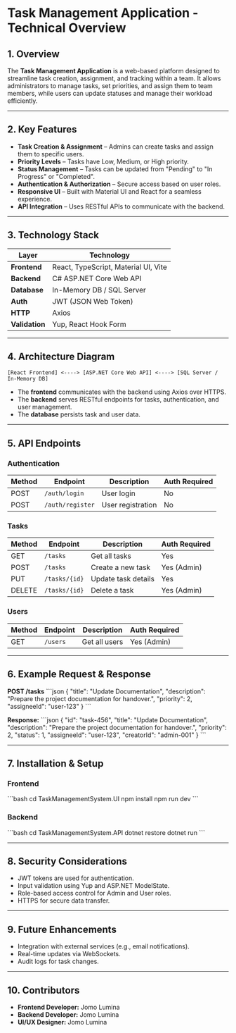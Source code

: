 
# Task Management Application - Technical Overview

## 1. Overview
The **Task Management Application** is a web-based platform designed to streamline task creation, assignment, and tracking within a team. 
It allows administrators to manage tasks, set priorities, and assign them to team members, while users can update statuses and manage their workload efficiently.

---

## 2. Key Features
- **Task Creation & Assignment** – Admins can create tasks and assign them to specific users.
- **Priority Levels** – Tasks have Low, Medium, or High priority.
- **Status Management** – Tasks can be updated from "Pending" to "In Progress" or "Completed".
- **Authentication & Authorization** – Secure access based on user roles.
- **Responsive UI** – Built with Material UI and React for a seamless experience.
- **API Integration** – Uses RESTful APIs to communicate with the backend.

---

## 3. Technology Stack

| Layer        | Technology                              |
|--------------|-----------------------------------------|
| **Frontend** | React, TypeScript, Material UI, Vite    |
| **Backend**  | C# ASP.NET Core Web API                  |
| **Database** | In-Memory DB / SQL Server               |
| **Auth**     | JWT (JSON Web Token)                    |
| **HTTP**     | Axios                                   |
| **Validation** | Yup, React Hook Form                  |

---

## 4. Architecture Diagram
```plaintext
[React Frontend] <----> [ASP.NET Core Web API] <----> [SQL Server / In-Memory DB]
```
- The **frontend** communicates with the backend using Axios over HTTPS.
- The **backend** serves RESTful endpoints for tasks, authentication, and user management.
- The **database** persists task and user data.

---

## 5. API Endpoints

### **Authentication**
| Method | Endpoint         | Description           | Auth Required |
|--------|------------------|-----------------------|--------------|
| POST   | `/auth/login`    | User login            | No           |
| POST   | `/auth/register` | User registration     | No           |

### **Tasks**
| Method | Endpoint         | Description             | Auth Required |
|--------|------------------|-------------------------|--------------|
| GET    | `/tasks`         | Get all tasks           | Yes          |
| POST   | `/tasks`         | Create a new task       | Yes (Admin)  |
| PUT    | `/tasks/{id}`    | Update task details     | Yes          |
| DELETE | `/tasks/{id}`    | Delete a task           | Yes (Admin)  |

### **Users**
| Method | Endpoint         | Description             | Auth Required |
|--------|------------------|-------------------------|--------------|
| GET    | `/users`         | Get all users           | Yes (Admin)  |

---

## 6. Example Request & Response

**POST /tasks**
\`\`\`json
{
  "title": "Update Documentation",
  "description": "Prepare the project documentation for handover.",
  "priority": 2,
  "assigneeId": "user-123"
}
\`\`\`

**Response:**
\`\`\`json
{
  "id": "task-456",
  "title": "Update Documentation",
  "description": "Prepare the project documentation for handover.",
  "priority": 2,
  "status": 1,
  "assigneeId": "user-123",
  "creatorId": "admin-001"
}
\`\`\`

---

## 7. Installation & Setup

### **Frontend**
\`\`\`bash
cd TaskManagementSystem.UI
npm install
npm run dev
\`\`\`

### **Backend**
\`\`\`bash
cd TaskManagementSystem.API
dotnet restore
dotnet run
\`\`\`

---

## 8. Security Considerations
- JWT tokens are used for authentication.
- Input validation using Yup and ASP.NET ModelState.
- Role-based access control for Admin and User roles.
- HTTPS for secure data transfer.

---

## 9. Future Enhancements
- Integration with external services (e.g., email notifications).
- Real-time updates via WebSockets.
- Audit logs for task changes.

---

## 10. Contributors
- **Frontend Developer:** Jomo Lumina
- **Backend Developer:** Jomo Lumina
- **UI/UX Designer:** Jomo Lumina
